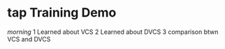 # tap Training Demo
*morning*
1 Learned about VCS
2 Learned about DVCS
3 comparison btwn VCS and DVCS
